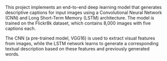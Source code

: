 This project implements an end-to-end deep learning model that generates descriptive captions for input images using a Convolutional Neural Network (CNN) and Long Short-Term Memory (LSTM) architecture. The model is trained on the Flickr8k dataset, which contains 8,000 images with five captions each.

The CNN (a pre-trained model, VGG16) is used to extract visual features from images, while the LSTM network learns to generate a corresponding textual description based on these features and previously generated words.
